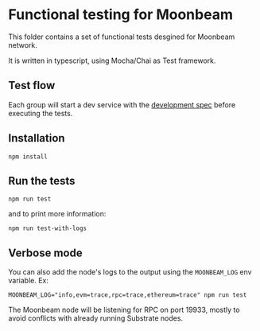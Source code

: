 # Functional testing for Moonbeam

This folder contains a set of functional tests desgined for Moonbeam network.

It is written in typescript, using Mocha/Chai as Test framework.

## Test flow

Each group will start a dev service with the
[development spec](../node/src/chain_spec.rs) before executing the tests.

## Installation

```
npm install
```

## Run the tests

```
npm run test
```

and to print more information:

```
npm run test-with-logs
```

## Verbose mode

You can also add the node's logs to the output using the `MOONBEAM_LOG` env variable. Ex:

```
MOONBEAM_LOG="info,evm=trace,rpc=trace,ethereum=trace" npm run test
```

The Moonbeam node will be listening for RPC on port 19933, mostly to avoid
conflicts with already running Substrate nodes.
